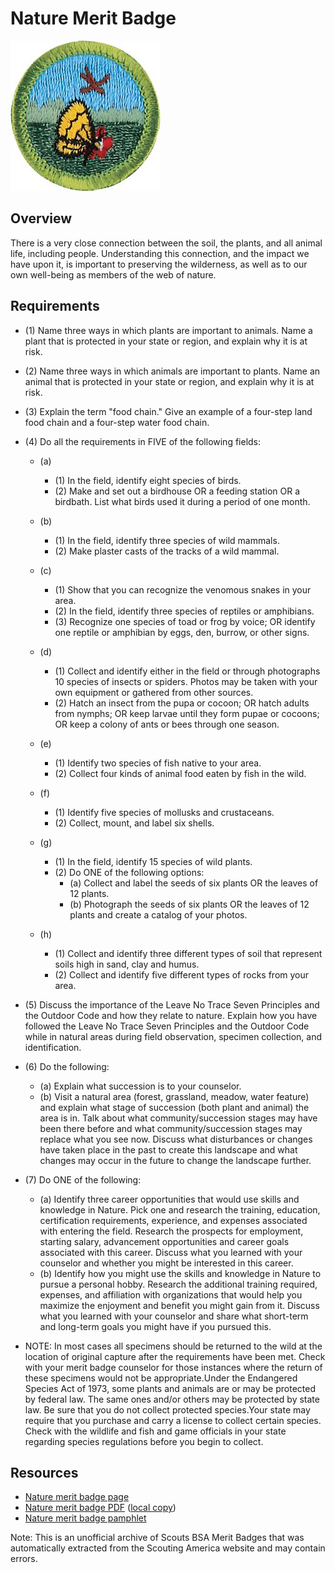 

# Nature Merit Badge

![Nature Merit Badge](images/nature-merit-badge.jpg)

## Overview



There is a very close connection between the soil, the plants, and all animal life, including people. Understanding this connection, and the impact we have upon it, is important to preserving the wilderness, as well as to our own well-being as members of the web of nature.

## Requirements

* (1) Name three ways in which plants are important to animals. Name a plant that is protected in your state or region, and explain why it is at risk.
* (2) Name three ways in which animals are important to plants. Name an animal that is protected in your state or region, and explain why it is at risk.
* (3) Explain the term "food chain." Give an example of a four-step land food chain and a four-step water food chain.
* (4) Do all the requirements in FIVE of the following fields:
    * (a) 
        * (1) In the field, identify eight species of birds.
        * (2) Make and set out a birdhouse OR a feeding station OR a birdbath. List what birds used it during a period of one month.


    * (b) 
        * (1) In the field, identify three species of wild mammals.
        * (2) Make plaster casts of the tracks of a wild mammal.


    * (c) 
        * (1) Show that you can recognize the venomous snakes in your area.
        * (2) In the field, identify three species of reptiles or amphibians.
        * (3) Recognize one species of toad or frog by voice; OR identify one reptile or amphibian by eggs, den, burrow, or other signs.


    * (d) 
        * (1) Collect and identify either in the field or through photographs 10 species of insects or spiders. Photos may be taken with your own equipment or gathered from other sources.
        * (2) Hatch an insect from the pupa or cocoon; OR hatch adults from nymphs; OR keep larvae until they form pupae or cocoons; OR keep a colony of ants or bees through one season.


    * (e) 
        * (1) Identify two species of fish native to your area.
        * (2) Collect four kinds of animal food eaten by fish in the wild.


    * (f) 
        * (1) Identify five species of mollusks and crustaceans.
        * (2) Collect, mount, and label six shells.


    * (g) 
        * (1) In the field, identify 15 species of wild plants.
        * (2) Do ONE of the following options:
            * (a) Collect and label the seeds of six plants OR the leaves of 12 plants.
            * (b) Photograph the seeds of six plants OR the leaves of 12 plants and create a catalog of your photos.




    * (h) 
        * (1) Collect and identify three different types of soil that represent soils high in sand, clay and humus.
        * (2) Collect and identify five different types of rocks from your area.




* (5) Discuss the importance of the Leave No Trace Seven Principles and the Outdoor Code and how they relate to nature. Explain how you have followed the Leave No Trace Seven Principles and the Outdoor Code while in natural areas during field observation,  specimen collection, and identification.
* (6) Do the following:
    * (a) Explain what succession is to your counselor.
    * (b) Visit a natural area (forest, grassland, meadow, water feature) and explain what stage of succession (both plant and animal) the area is in. Talk about what community/succession stages may have been there before and what community/succession stages may replace what you see now. Discuss what disturbances or changes have taken place in the past to create this landscape and what changes may occur in the future to change the landscape further.


* (7) Do ONE of the following:
    * (a) Identify three career opportunities that would use skills and knowledge in Nature. Pick one and research the training, education, certification requirements, experience, and expenses associated with entering the field. Research the prospects for employment, starting salary, advancement opportunities and career goals associated with this career. Discuss what you learned with your counselor and whether you might be interested in this career.
    * (b) Identify how you might use the skills and knowledge in Nature to pursue a personal hobby. Research the additional training required, expenses, and affiliation with organizations that would help you maximize the enjoyment and benefit you might gain from it. Discuss what you learned with your counselor and share what short-term and long-term goals you might have if you pursued this.


* NOTE: In most cases all specimens should be returned to the wild at the location of original capture after the requirements have been met. Check with your merit badge counselor for those instances where the return of these specimens would not be appropriate.Under the Endangered Species Act of 1973, some plants and animals are or may be protected by federal law. The same ones and/or others may be protected by state law. Be sure that you do not collect protected species.Your state may require that you purchase and carry a license to collect certain species. Check with the wildlife and fish and game officials in your state regarding species regulations before you begin to collect.


## Resources

- [Nature merit badge page](https://www.scouting.org/merit-badges/nature/)
- [Nature merit badge PDF](https://filestore.scouting.org/filestore/Merit_Badge_ReqandRes/Pamphlets/Nature_2024.pdf) ([local copy](files/nature-merit-badge.pdf))
- [Nature merit badge pamphlet](https://www.scoutshop.org/bsa-nature-merit-badge-pamphlet-boy-scouts-of-america-659868.html)

Note: This is an unofficial archive of Scouts BSA Merit Badges that was automatically extracted from the Scouting America website and may contain errors.